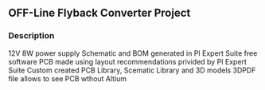 ## OFF-Line Flyback Converter Project

### Description
12V 8W power supply
Schematic and BOM generated in PI Expert Suite free software
PCB made using layout recommendations privided by PI Expert Suite
Custom created PCB Library, Scematic Library and 3D models
3DPDF file allows to see PCB wthout Altium

